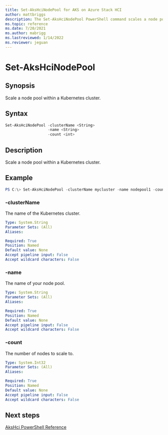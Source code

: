 ```yaml
---
title: Set-AksHciNodePool for AKS on Azure Stack HCI
author: mattbriggs
description: The Set-AksHciNodePool PowerShell command scales a node pool
ms.topic: reference
ms.date: 7/20/2021
ms.author: mabrigg 
ms.lastreviewed: 1/14/2022
ms.reviewer: jeguan
---
```


# Set-AksHciNodePool

## Synopsis
Scale a node pool within a Kubernetes cluster.

## Syntax
```powershell
Set-AksHciNodePool -clusterName <String>
                   -name <String>
                   -count <int>
```

## Description
Scale a node pool within a Kubernetes cluster.

## Example

```powershell
PS C:\> Set-AksHciNodePool -clusterName mycluster -name nodepool1 -count 3
```


### -clusterName
The name of the Kubernetes cluster.

```yaml
Type: System.String
Parameter Sets: (All)
Aliases:

Required: True
Position: Named
Default value: None
Accept pipeline input: False
Accept wildcard characters: False
```

### -name
The name of your node pool.

```yaml
Type: System.String
Parameter Sets: (All)
Aliases:

Required: True
Position: Named
Default value: None
Accept pipeline input: False
Accept wildcard characters: False
```

### -count
The number of nodes to scale to.

```yaml
Type: System.Int32
Parameter Sets: (All)
Aliases:

Required: True
Position: Named
Default value: None
Accept pipeline input: False
Accept wildcard characters: False
```

## Next steps

[AksHci PowerShell Reference](index.md)